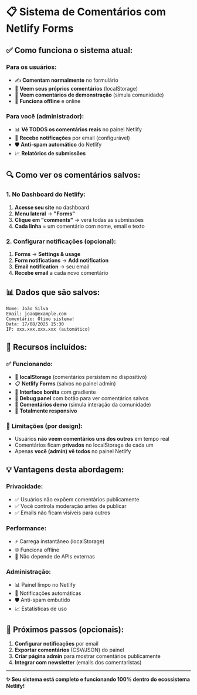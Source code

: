 # 📋 Sistema de Comentários com Netlify Forms

## ✅ Como funciona o sistema atual:

### **Para os usuários:**
- ✍️ **Comentam normalmente** no formulário
- 👀 **Veem seus próprios comentários** (localStorage) 
- 👥 **Veem comentários de demonstração** (simula comunidade)
- 🔄 **Funciona offline** e online

### **Para você (administrador):**
- 📊 **Vê TODOS os comentários reais** no painel Netlify
- 📧 **Recebe notificações** por email (configurável)
- 🛡️ **Anti-spam automático** do Netlify
- 📈 **Relatórios de submissões**

## 🔍 Como ver os comentários salvos:

### **1. No Dashboard do Netlify:**
1. **Acesse seu site** no dashboard
2. **Menu lateral** → **"Forms"**
3. **Clique em "comments"** → verá todas as submissões
4. **Cada linha** = um comentário com nome, email e texto

### **2. Configurar notificações (opcional):**
1. **Forms** → **Settings & usage**
2. **Form notifications** → **Add notification**
3. **Email notification** → seu email
4. **Recebe email** a cada novo comentário

## 📊 Dados que são salvos:

```
Nome: João Silva
Email: joao@example.com
Comentário: Ótimo sistema!
Data: 17/08/2025 15:30
IP: xxx.xxx.xxx.xxx (automático)
```

## 🎯 Recursos incluídos:

### ✅ **Funcionando:**
- 💾 **localStorage** (comentários persistem no dispositivo)
- 📋 **Netlify Forms** (salvos no painel admin)
- 🎨 **Interface bonita** com gradiente
- 🔧 **Debug panel** com botão para ver comentários salvos
- 👥 **Comentários demo** (simula interação da comunidade)
- 📱 **Totalmente responsivo**

### 🚫 **Limitações (por design):**
- Usuários **não veem comentários uns dos outros** em tempo real
- Comentários ficam **privados** no localStorage de cada um
- Apenas **você (admin) vê todos** no painel Netlify

## 💡 **Vantagens desta abordagem:**

### **Privacidade:**
- ✅ Usuários não expõem comentários publicamente
- ✅ Você controla moderação antes de publicar
- ✅ Emails não ficam visíveis para outros

### **Performance:**
- ⚡ Carrega instantâneo (localStorage)
- 🌐 Funciona offline
- 📶 Não depende de APIs externas

### **Administração:**
- 📊 Painel limpo no Netlify
- 📧 Notificações automáticas
- 🛡️ Anti-spam embutido
- 📈 Estatísticas de uso

## 🔮 **Próximos passos (opcionais):**

1. **Configurar notificações** por email
2. **Exportar comentários** (CSV/JSON) do painel
3. **Criar página admin** para mostrar comentários publicamente
4. **Integrar com newsletter** (emails dos comentaristas)

---

**✨ Seu sistema está completo e funcionando 100% dentro do ecossistema Netlify!**
